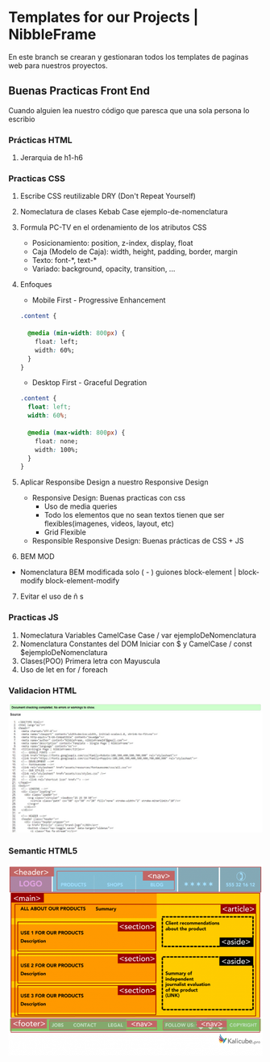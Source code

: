 # Templates for our Projects | NibbleFrame
En este branch se crearan y gestionaran todos los templates de paginas web para nuestros proyectos.

## Buenas Practicas Front End
Cuando alguien lea nuestro código que paresca que una sola persona lo escribio

### Prácticas HTML
1. Jerarquia de h1-h6

### Practicas CSS
1. Escribe CSS reutilizable DRY (Don't Repeat Yourself)
2. Nomeclatura de clases Kebab Case ejemplo-de-nomenclatura
3. Formula PC-TV en el ordenamiento de los atributos CSS 
    * Posicionamiento: position, z-index, display, float 
    * Caja (Modelo de Caja): width, height, padding, border, margin
    * Texto: font-\*, text-\*
    * Variado: background,  opacity, transition, ...
4. Enfoques 
    * Mobile First - Progressive Enhancement
    
    ```css
    .content {

      @media (min-width: 800px) {
        float: left;
        width: 60%;
      }
    }
    ```

    * Desktop First - Graceful Degration

    ```css
    .content {
      float: left;
      width: 60%;

      @media (max-width: 800px) {
        float: none;
        width: 100%;
      }
    }
    ```

5. Aplicar Responsibe Design a nuestro Responsive Design
    * Responsive Design: Buenas practicas con css
        *  Uso de media queries
        * Todo los elementos que no sean textos tienen que ser flexibles(imagenes, videos, layout, etc)
        * Grid Flexible
    * Responsible Responsive Design: Buenas prácticas de CSS + JS
6. BEM MOD
  * Nomenclatura BEM modificada solo ( - ) guiones block-element | block-modify block-element-modify 
7. Evitar el uso de ñ s

### Practicas JS
1. Nomeclatura Variables CamelCase Case / var ejemploDeNomenclatura
2. Nomenclatura Constantes del DOM Iniciar con $ y CamelCase / const $ejemploDeNomenclatura
3. Clases(POO) Primera letra con Mayuscula
4. Uso de let en for / foreach

### Validacion HTML
![Validation](md-resources/w3c-validation.jpg)

### Semantic HTML5
![Semantic](md-resources/semantic.png)